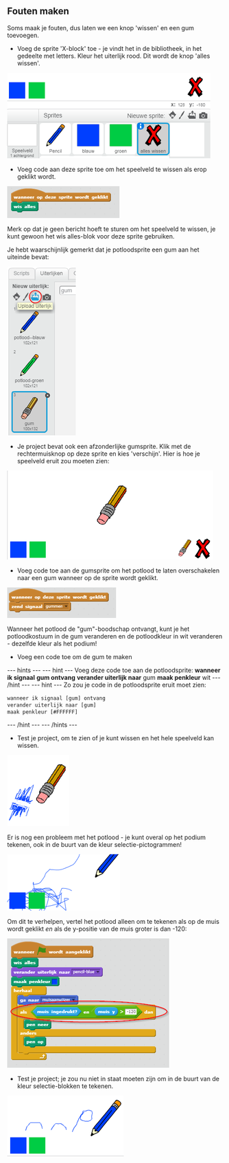 ## Fouten maken

Soms maak je fouten, dus laten we een knop 'wissen' en een gum toevoegen.

+ Voeg de sprite 'X-block' toe - je vindt het in de bibliotheek, in het gedeelte met letters. Kleur het uiterlijk rood. Dit wordt de knop 'alles wissen'.

![screenshot](images/paint-x.png)

+ Voeg code aan deze sprite toe om het speelveld te wissen als erop geklikt wordt.

![Clear stage](images/clear-stage.png)

Merk op dat je geen bericht hoeft te sturen om het speelveld te wissen, je kunt gewoon het wis alles-blok voor deze sprite gebruiken.

Je hebt waarschijnlijk gemerkt dat je potloodsprite een gum aan het uiteinde bevat:

![screenshot](images/paint-eraser-costume.png)

+ Je project bevat ook een afzonderlijke gumsprite. Klik met de rechtermuisknop op deze sprite en kies 'verschijn'. Hier is hoe je speelveld eruit zou moeten zien:

![screenshot](images/paint-eraser-stage.png)

+ Voeg code toe aan de gumsprite om het potlood te laten overschakelen naar een gum wanneer op de sprite wordt geklikt.

![Broadcast eraser](images/broadcast-eraser.png)

Wanneer het potlood de "gum"-boodschap ontvangt, kunt je het potloodkostuum in de gum veranderen en de potloodkleur in wit veranderen - dezelfde kleur als het podium!

+ Voeg een code toe om de gum te maken

--- hints --- --- hint --- Voeg deze code toe aan de potloodsprite: **wanneer ik signaal** **gum ontvang** **verander uiterlijk naar** gum **maak penkleur** wit --- /hint --- --- hint --- Zo zou je code in de potloodsprite eruit moet zien:

```blocks
wanneer ik signaal [gum] ontvang
verander uiterlijk naar [gum]
maak penkleur [#FFFFFF]
```

--- /hint --- --- /hints ---

+ Test je project, om te zien of je kunt wissen en het hele speelveld kan wissen.

![screenshot](images/paint-erase-test.png)

Er is nog een probleem met het potlood - je kunt overal op het podium tekenen, ook in de buurt van de kleur selectie-pictogrammen!

![screenshot](images/paint-draw-problem.png)

Om dit te verhelpen, vertel het potlood alleen om te tekenen als op de muis wordt geklikt *en* als de y-positie van de muis groter is dan -120:

![screenshot](images/pencil-gt-code.png)

+ Test je project; je zou nu niet in staat moeten zijn om in de buurt van de kleur selectie-blokken te tekenen.

![screenshot](images/paint-fixed.png)